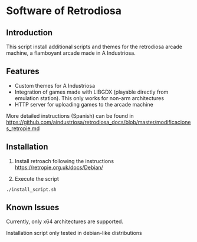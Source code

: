 # Software of Retrodiosa

## Introduction

This script install additional scripts and themes for the retrodiosa arcade machine, a flamboyant arcade made in A Industriosa.

## Features

- Custom themes for A Industriosa
- Integration of games made with LIBGDX (playable directly from  emulation station). This only works for non-arm architectures
- HTTP server for uploading games to the arcade machine

More detailed instructions (Spanish) can be found in https://github.com/aindustriosa/retrodiosa_docs/blob/master/modificaciones_retropie.md


## Installation

1) Install retroach following the instructions https://retropie.org.uk/docs/Debian/

2) Execute the script

```
./install_script.sh
```

## Known Issues

Currently, only x64 architectures are supported.

Installation script only tested in debian-like distributions

